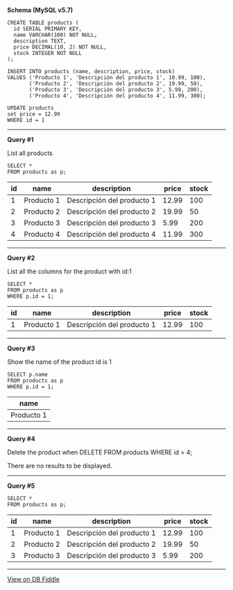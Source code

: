 **Schema (MySQL v5.7)**

    CREATE TABLE products (
      id SERIAL PRIMARY KEY,
      name VARCHAR(100) NOT NULL,
      description TEXT,
      price DECIMAL(10, 2) NOT NULL,
      stock INTEGER NOT NULL
    );
    
    INSERT INTO products (name, description, price, stock)
    VALUES ('Producto 1', 'Descripción del producto 1', 10.99, 100),
           ('Producto 2', 'Descripción del producto 2', 19.99, 50),
           ('Producto 3', 'Descripción del producto 3', 5.99, 200),
           ('Producto 4', 'Descripción del producto 4', 11.99, 300);
    
    UPDATE products
    set price = 12.99
    WHERE id = 1
    
    

---

**Query #1**

List all products

    SELECT * 
    FROM products as p;

| id  | name       | description                | price | stock |
| --- | ---------- | -------------------------- | ----- | ----- |
| 1   | Producto 1 | Descripción del producto 1 | 12.99 | 100   |
| 2   | Producto 2 | Descripción del producto 2 | 19.99 | 50    |
| 3   | Producto 3 | Descripción del producto 3 | 5.99  | 200   |
| 4   | Producto 4 | Descripción del producto 4 | 11.99 | 300   |

---
**Query #2**

List all the columns for the product with id:1 

    SELECT * 
    FROM products as p
    WHERE p.id = 1;

| id  | name       | description                | price | stock |
| --- | ---------- | -------------------------- | ----- | ----- |
| 1   | Producto 1 | Descripción del producto 1 | 12.99 | 100   |

---
**Query #3**

Show the name of the product id is 1

    SELECT p.name
    FROM products as p
    WHERE p.id = 1;

| name       |
| ---------- |
| Producto 1 |

---
**Query #4**

Delete the product when 
    DELETE FROM products
    WHERE id = 4;

There are no results to be displayed.

---
**Query #5**

    SELECT * 
    FROM products as p;

| id  | name       | description                | price | stock |
| --- | ---------- | -------------------------- | ----- | ----- |
| 1   | Producto 1 | Descripción del producto 1 | 12.99 | 100   |
| 2   | Producto 2 | Descripción del producto 2 | 19.99 | 50    |
| 3   | Producto 3 | Descripción del producto 3 | 5.99  | 200   |

---

[View on DB Fiddle](https://www.db-fiddle.com/)